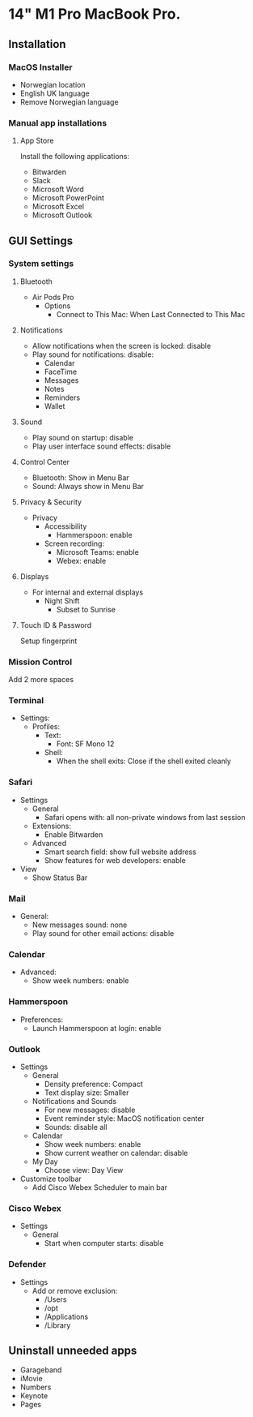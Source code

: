 # 14\" M1 Pro MacBook Pro.

## Installation

### MacOS Installer

- Norwegian location
- English UK language
- Remove Norwegian language

### Manual app installations

1. App Store

   Install the following applications:

   - Bitwarden
   - Slack
   - Microsoft Word
   - Microsoft PowerPoint
   - Microsoft Excel
   - Microsoft Outlook

## GUI Settings

### System settings

1. Bluetooth

   - Air Pods Pro
     - Options
       - Connect to This Mac: When Last Connected to This Mac

2. Notifications

   - Allow notifications when the screen is locked: disable
   - Play sound for notifications: disable:
     - Calendar
     - FaceTime
     - Messages
     - Notes
     - Reminders
     - Wallet

3. Sound

   - Play sound on startup: disable
   - Play user interface sound effects: disable

4. Control Center

   - Bluetooth: Show in Menu Bar
   - Sound: Always show in Menu Bar

5. Privacy & Security

   - Privacy
     - Accessibility
       - Hammerspoon: enable
     - Screen recording:
       - Microsoft Teams: enable
       - Webex: enable

6. Displays

   - For internal and external displays
     - Night Shift
       - Subset to Sunrise

7. Touch ID & Password

    Setup fingerprint

### Mission Control

Add 2 more spaces

### Terminal

- Settings:
  - Profiles:
    - Text:
      - Font: SF Mono 12
    - Shell:
      - When the shell exits: Close if the shell exited cleanly

### Safari

- Settings
  - General
    - Safari opens with: all non-private windows from last session
  - Extensions:
    - Enable Bitwarden
  - Advanced
    - Smart search field: show full website address
    - Show features for web developers: enable
- View
  - Show Status Bar

### Mail

- General:
  - New messages sound: none
  - Play sound for other email actions: disable

### Calendar

- Advanced:
  - Show week numbers: enable

### Hammerspoon

- Preferences:
  - Launch Hammerspoon at login: enable

### Outlook

- Settings
  - General
    - Density preference: Compact
    - Text display size: Smaller
  - Notifications and Sounds
    - For new messages: disable
    - Event reminder style: MacOS notification center
    - Sounds: disable all
  - Calendar
    - Show week numbers: enable
    - Show current weather on calendar: disable
  - My Day
    - Choose view: Day View
- Customize toolbar
  - Add Cisco Webex Scheduler to main bar

### Cisco Webex

- Settings
  - General
    - Start when computer starts: disable

### Defender

- Settings
  - Add or remove exclusion:
    - /Users
    - /opt
    - /Applications
    - /Library

## Uninstall unneeded apps

- Garageband
- iMovie
- Numbers
- Keynote
- Pages
